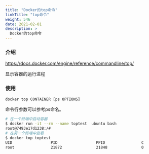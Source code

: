 ```yaml
---
title: "Docker的top命令"
linkTitle: "top命令"
weight: 546
date: 2021-02-01
description: >
  Docker的top命令
---
```


### 介绍

https://docs.docker.com/engine/reference/commandline/top/

显示容器的运行进程

### 使用

```bash
docker top CONTAINER [ps OPTIONS]
```

命令行参数可以参考ps命名。

```bash
# 在一个终端中启动容器
$ docker run -it --rm --name toptest  ubuntu bash
root@7493e17d1238:/# 
# 在另一个终端中查看
$ docker top toptest
UID                 PID                 PPID                C                   STIME               TTY                 TIME                CMD
root                21872               21848               0                   11:46               pts/0               00:00:00            bash
```





